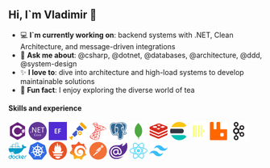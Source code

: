 ## Hi, I`m Vladimir 👋 
- 💻 **I`m currently working on**: backend systems with .NET, Clean Architecture, and message-driven integrations
- 💬 **Ask me about**: @csharp, @dotnet, @databases, @architecture, @ddd, @system-design
- ✨ **I love to**: dive into architecture and high-load systems to develop maintainable solutions
- 🌿 **Fun fact**: I enjoy exploring the diverse world of tea

#### Skills and experience
<a href="https://learn.microsoft.com/en-us/dotnet/csharp" target="_blank" rel="noreferrer"><img src="https://raw.githubusercontent.com/devicons/devicon/master/icons/csharp/csharp-plain.svg" width="36" height="36" alt="csharp" /></a>
<a href="https://dotnet.microsoft.com/en-us/download" target="_blank" rel="noreferrer"><img src="https://raw.githubusercontent.com/devicons/devicon/master/icons/dotnetcore/dotnetcore-original.svg" width="36" height="36" alt="dotnetcore" /></a>
<a href="https://learn.microsoft.com/en-us/ef/core" target="_blank" rel="noreferrer"><img src="https://raw.githubusercontent.com/devicons/devicon/master/icons/entityframeworkcore/entityframeworkcore-plain.svg" width="36" height="36" alt="efcore" /></a>
<a href="https://opentelemetry.io/docs/languages/dotnet" target="_blank" rel="noreferrer"><img src="https://raw.githubusercontent.com/devicons/devicon/master/icons/opentelemetry/opentelemetry-original.svg" width="36" height="36" alt="opentelemetry" /></a>
<a href="https://www.microsoft.com/en-us/sql-server" target="_blank" rel="noreferrer"><img src="https://raw.githubusercontent.com/devicons/devicon/master/icons/microsoftsqlserver/microsoftsqlserver-plain.svg" width="36" height="36" alt="mssql" /></a>
<a href="https://www.postgresql.org" target="_blank" rel="noreferrer"><img src="https://raw.githubusercontent.com/devicons/devicon/master/icons/postgresql/postgresql-plain.svg" width="36" height="36" alt="postgresql" /></a>
<a href="https://www.mongodb.com" target="_blank" rel="noreferrer"><img src="https://raw.githubusercontent.com/devicons/devicon/master/icons/mongodb/mongodb-plain.svg" width="36" height="36" alt="mongodb" /></a>
<a href="https://redis.io" target="_blank" rel="noreferrer"><img src="https://raw.githubusercontent.com/devicons/devicon/master/icons/redis/redis-plain.svg" width="36" height="36" alt="redis" /></a>
<a href="https://www.elastic.co/elasticsearch" target="_blank" rel="noreferrer"><img src="https://raw.githubusercontent.com/devicons/devicon/master/icons/elasticsearch/elasticsearch-original.svg" width="36" height="36" alt="elasticsearch" /></a>
<a href="https://clickhouse.com" target="_blank" rel="noreferrer"><img src="https://raw.githubusercontent.com/devicons/devicon/master/icons/clickhouse/clickhouse-plain.svg" width="36" height="36" alt="clickhouse" /></a>
<a href="https://www.rabbitmq.com" target="_blank" rel="noreferrer"><img src="https://raw.githubusercontent.com/devicons/devicon/master/icons/rabbitmq/rabbitmq-original.svg" width="36" height="36" alt="rabbitmq" /></a>
<a href="https://kafka.apache.org" target="_blank" rel="noreferrer"><img src="https://raw.githubusercontent.com/devicons/devicon/master/icons/apachekafka/apachekafka-original.svg" width="36" height="36" alt="kafka" /></a>
<a href="https://www.docker.com" target="_blank" rel="noreferrer"><img src="https://raw.githubusercontent.com/devicons/devicon/master/icons/docker/docker-plain-wordmark.svg" width="36" height="36" alt="docker" /></a>
<a href="https://kubernetes.io" target="_blank" rel="noreferrer"><img src="https://raw.githubusercontent.com/devicons/devicon/master/icons/kubernetes/kubernetes-plain.svg" width="36" height="36" alt="kubernetes" /></a>
<a href="https://prometheus.io" target="_blank" rel="noreferrer"><img src="https://raw.githubusercontent.com/devicons/devicon/master/icons/prometheus/prometheus-original.svg" width="36" height="36" alt="prometheus" /></a>
<a href="https://grafana.com" target="_blank" rel="noreferrer"><img src="https://raw.githubusercontent.com/devicons/devicon/master/icons/grafana/grafana-original.svg" width="36" height="36" alt="grafana" /></a>
<a href="https://www.postman.com" target="_blank" rel="noreferrer"><img src="https://raw.githubusercontent.com/devicons/devicon/master/icons/postman/postman-plain.svg" width="36" height="36" alt="postman" /></a>
<a href="https://dotnet.microsoft.com/en-us/apps/aspnet/web-apps/blazor" target="_blank" rel="noreferrer"><img src="https://raw.githubusercontent.com/devicons/devicon/master/icons/blazor/blazor-original.svg" width="36" height="36" alt="blazor" /></a>
<a href="https://react.dev" target="_blank" rel="noreferrer"><img src="https://raw.githubusercontent.com/devicons/devicon/master/icons/react/react-original.svg" width="36" height="36" alt="react" /></a>
<a href="https://tailwindcss.com" target="_blank" rel="noreferrer"><img src="https://raw.githubusercontent.com/devicons/devicon/master/icons/tailwindcss/tailwindcss-original.svg" width="36" height="36" alt="tailwindcss" /></a>

